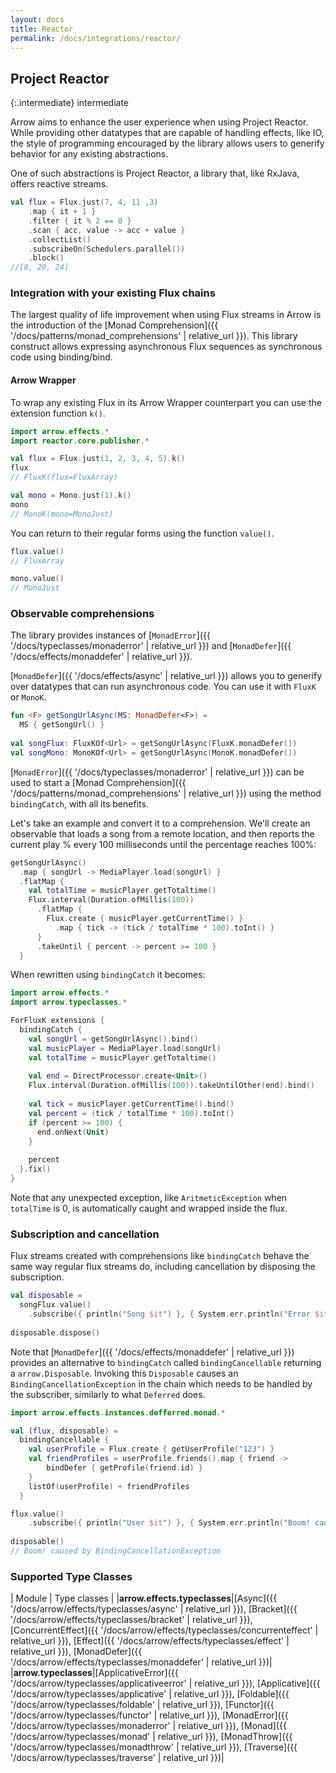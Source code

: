 ```yaml
---
layout: docs
title: Reactor
permalink: /docs/integrations/reactor/
---
```


## Project Reactor

{:.intermediate}
intermediate

Arrow aims to enhance the user experience when using Project Reactor. While providing other datatypes that are capable of handling effects, like IO, the style of programming encouraged by the library allows users to generify behavior for any existing abstractions.

One of such abstractions is Project Reactor, a library that, like RxJava, offers reactive streams.

```kotlin
val flux = Flux.just(7, 4, 11 ,3)
    .map { it + 1 }
    .filter { it % 2 == 0 }
    .scan { acc, value -> acc + value }
    .collectList()
    .subscribeOn(Schedulers.parallel())
    .block()
//[8, 20, 24]
```

### Integration with your existing Flux chains

The largest quality of life improvement when using Flux streams in Arrow is the introduction of the [Monad Comprehension]({{ '/docs/patterns/monad_comprehensions' | relative_url }}). This library construct allows expressing asynchronous Flux sequences as synchronous code using binding/bind.

#### Arrow Wrapper

To wrap any existing Flux in its Arrow Wrapper counterpart you can use the extension function `k()`.

```kotlin
import arrow.effects.*
import reactor.core.publisher.*

val flux = Flux.just(1, 2, 3, 4, 5).k()
flux
// FluxK(flux=FluxArray)
```

```kotlin
val mono = Mono.just(1).k()
mono
// MonoK(mono=MonoJust)
```

You can return to their regular forms using the function `value()`.

```kotlin
flux.value()
// FluxArray
```

```kotlin
mono.value()
// MonoJust
```

### Observable comprehensions

The library provides instances of [`MonadError`]({{ '/docs/typeclasses/monaderror' | relative_url }}) and [`MonadDefer`]({{ '/docs/effects/monaddefer' | relative_url }}).

[`MonadDefer`]({{ '/docs/effects/async' | relative_url }}) allows you to generify over datatypes that can run asynchronous code. You can use it with `FluxK` or `MonoK`.

```kotlin
fun <F> getSongUrlAsync(MS: MonadDefer<F>) =
  MS { getSongUrl() }
  
val songFlux: FluxKOf<Url> = getSongUrlAsync(FluxK.monadDefer())
val songMono: MonoKOf<Url> = getSongUrlAsync(MonoK.monadDefer())
```

[`MonadError`]({{ '/docs/typeclasses/monaderror' | relative_url }}) can be used to start a [Monad Comprehension]({{ '/docs/patterns/monad_comprehensions' | relative_url }}) using the method `bindingCatch`, with all its benefits.

Let's take an example and convert it to a comprehension. We'll create an observable that loads a song from a remote location, and then reports the current play % every 100 milliseconds until the percentage reaches 100%:

```kotlin
getSongUrlAsync()
  .map { songUrl -> MediaPlayer.load(songUrl) }
  .flatMap {
    val totalTime = musicPlayer.getTotaltime()
    Flux.interval(Duration.ofMillis(100))
      .flatMap {
        Flux.create { musicPlayer.getCurrentTime() }
          .map { tick -> (tick / totalTime * 100).toInt() }
      }
      .takeUntil { percent -> percent >= 100 }
  }
```

When rewritten using `bindingCatch` it becomes:

```kotlin
import arrow.effects.*
import arrow.typeclasses.*

ForFluxK extensions {
  bindingCatch {
    val songUrl = getSongUrlAsync().bind()
    val musicPlayer = MediaPlayer.load(songUrl)
    val totalTime = musicPlayer.getTotaltime()
    
    val end = DirectProcessor.create<Unit>()
    Flux.interval(Duration.ofMillis(100)).takeUntilOther(end).bind()
    
    val tick = musicPlayer.getCurrentTime().bind()
    val percent = (tick / totalTime * 100).toInt()
    if (percent >= 100) {
      end.onNext(Unit)
    }
    
    percent
  }.fix()
}
```

Note that any unexpected exception, like `AritmeticException` when `totalTime` is 0, is automatically caught and wrapped inside the flux.

### Subscription and cancellation

Flux streams created with comprehensions like `bindingCatch` behave the same way regular flux streams do, including cancellation by disposing the subscription.

```kotlin
val disposable =
  songFlux.value()
    .subscribe({ println("Song $it") }, { System.err.println("Error $it") })
    
disposable.dispose()
```
Note that [`MonadDefer`]({{ '/docs/effects/monaddefer' | relative_url }}) provides an alternative to `bindingCatch` called `bindingCancellable` returning a `arrow.Disposable`.
Invoking this `Disposable` causes an `BindingCancellationException` in the chain which needs to be handled by the subscriber, similarly to what `Deferred` does.

```kotlin
import arrow.effects.instances.defferred.monad.*

val (flux, disposable) =
  bindingCancellable {
    val userProfile = Flux.create { getUserProfile("123") }
    val friendProfiles = userProfile.friends().map { friend ->
        bindDefer { getProfile(friend.id) }
    }
    listOf(userProfile) + friendProfiles
  }

flux.value()
    .subscribe({ println("User $it") }, { System.err.println("Boom! caused by $it") })
    
disposable()
// Boom! caused by BindingCancellationException
```

### Supported Type Classes

| Module | Type classes |
|__arrow.effects.typeclasses__|[Async]({{ '/docs/arrow/effects/typeclasses/async' | relative_url }}), [Bracket]({{ '/docs/arrow/effects/typeclasses/bracket' | relative_url }}), [ConcurrentEffect]({{ '/docs/arrow/effects/typeclasses/concurrenteffect' | relative_url }}), [Effect]({{ '/docs/arrow/effects/typeclasses/effect' | relative_url }}), [MonadDefer]({{ '/docs/arrow/effects/typeclasses/monaddefer' | relative_url }})|
|__arrow.typeclasses__|[ApplicativeError]({{ '/docs/arrow/typeclasses/applicativeerror' | relative_url }}), [Applicative]({{ '/docs/arrow/typeclasses/applicative' | relative_url }}), [Foldable]({{ '/docs/arrow/typeclasses/foldable' | relative_url }}), [Functor]({{ '/docs/arrow/typeclasses/functor' | relative_url }}), [MonadError]({{ '/docs/arrow/typeclasses/monaderror' | relative_url }}), [Monad]({{ '/docs/arrow/typeclasses/monad' | relative_url }}), [MonadThrow]({{ '/docs/arrow/typeclasses/monadthrow' | relative_url }}), [Traverse]({{ '/docs/arrow/typeclasses/traverse' | relative_url }})|
